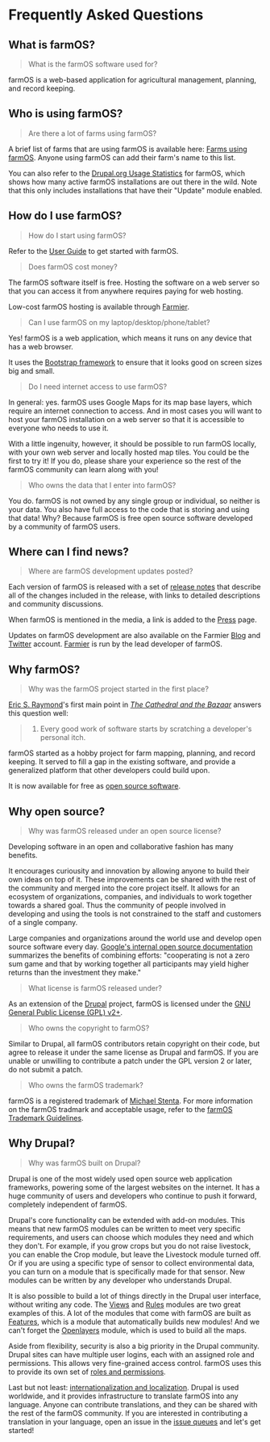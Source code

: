 # Frequently Asked Questions

## What is farmOS?

> What is the farmOS software used for?

farmOS is a web-based application for agricultural management, planning, and
record keeping.

## Who is using farmOS?

> Are there a lot of farms using farmOS?

A brief list of farms that are using farmOS is available here:
[Farms using farmOS]. Anyone using farmOS can add their farm's name to this
list.

You can also refer to the [Drupal.org Usage Statistics] for farmOS, which shows
how many active farmOS installations are out there in the wild. Note that this
only includes installations that have their "Update" module enabled.

## How do I use farmOS?

> How do I start using farmOS?

Refer to the [User Guide] to get started with farmOS.

> Does farmOS cost money?

The farmOS software itself is free. Hosting the software on a web server so that
you can access it from anywhere requires paying for web hosting.

Low-cost farmOS hosting is available through [Farmier].

> Can I use farmOS on my laptop/desktop/phone/tablet?

Yes! farmOS is a web application, which means it runs on any device that has a
web browser.

It uses the [Bootstrap framework] to ensure that it looks good on screen sizes
big and small.

> Do I need internet access to use farmOS?

In general: yes. farmOS uses Google Maps for its map base layers, which require
an internet connection to access. And in most cases you will want to host your
farmOS installation on a web server so that it is accessible to everyone who
needs to use it.

With a little ingenuity, however, it should be possible to run farmOS locally,
with your own web server and locally hosted map tiles. You could be the first
to try it! If you do, please share your experience so the rest of the farmOS
community can learn along with you!

> Who owns the data that I enter into farmOS?

You do. farmOS is not owned by any single group or individual, so neither is
your data. You also have full access to the code that is storing and using that
data! Why? Because farmOS is free open source software developed by a community
of farmOS users.

## Where can I find news?

> Where are farmOS development updates posted?

Each version of farmOS is released with a set of [release notes] that describe
all of the changes included in the release, with links to detailed descriptions
and community discussions.

When farmOS is mentioned in the media, a link is added to the [Press] page.

Updates on farmOS development are also available on the Farmier [Blog] and
[Twitter] account. [Farmier] is run by the lead developer of farmOS.

## Why farmOS?

> Why was the farmOS project started in the first place?

[Eric S. Raymond]'s first main point in *[The Cathedral and the Bazaar]* answers
this question well:

> 1. Every good work of software starts by scratching a developer's personal
> itch.

farmOS started as a hobby project for farm mapping, planning, and record
keeping. It served to fill a gap in the existing software, and provide a
generalized platform that other developers could build upon.

It is now available for free as [open source software].

## Why open source?

> Why was farmOS released under an open source license?

Developing software in an open and collaborative fashion has many benefits.

It encourages curiousity and innovation by allowing anyone to build their own
ideas on top of it. These improvements can be shared with the rest of the
community and merged into the core project itself. It allows for an ecosystem
of organizations, companies, and individuals to work together towards a shared
goal. Thus the community of people involved in developing and using the tools
is not constrained to the staff and customers of a single company.

Large companies and organizations around the world use and develop open source
software every day. [Google's internal open source documentation] summarizes
the benefits of combining efforts: "cooperating is not a zero sum game and that
by working together all participants may yield higher returns than the
investment they make."

> What license is farmOS released under?

As an extension of the [Drupal] project, farmOS is licensed under the
[GNU General Public License (GPL) v2+].

> Who owns the copyright to farmOS?

Similar to Drupal, all farmOS contributors retain copyright on their code, but
agree to release it under the same license as Drupal and farmOS. If you are
unable or unwilling to contribute a patch under the GPL version 2 or later, do
not submit a patch.

> Who owns the farmOS trademark?

farmOS is a registered trademark of [Michael Stenta]. For more information on
the farmOS tradmark and acceptable usage, refer to the
[farmOS Trademark Guidelines].

## Why Drupal?

> Why was farmOS built on Drupal?

Drupal is one of the most widely used open source web application frameworks,
powering some of the largest websites on the internet. It has a huge community
of users and developers who continue to push it forward, completely independent
of farmOS.

Drupal's core functionality can be extended with add-on modules. This means that
new farmOS modules can be written to meet very specific requirements, and users
can choose which modules they need and which they don't. For example, if you
grow crops but you do not raise livestock, you can enable the Crop module, but
leave the Livestock module turned off. Or if you are using a specific type of
sensor to collect environmental data, you can turn on a module that is
specifically made for that sensor. New modules can be written by any developer
who understands Drupal.

It is also possible to build a lot of things directly in the Drupal user
interface, without writing any code. The [Views] and [Rules] modules are two
great examples of this. A lot of the modules that come with farmOS are built as
[Features], which is a module that automatically builds new modules! And we
can't forget the [Openlayers] module, which is used to build all the maps.

Aside from flexibility, security is also a big priority in the Drupal
community. Drupal sites can have multiple user logins, each with an assigned
role and permissions. This allows very fine-grained access control. farmOS uses
this to provide its own set of [roles and permissions].

Last but not least: [internationalization and localization]. Drupal is used
worldwide, and it provides infrastructure to translate farmOS into any language.
Anyone can contribute translations, and they can be shared with the rest of the
farmOS community. If you are interested in contributing a translation in your
language, open an issue in the [issue queues] and let's get started!

[release notes]: https://drupal.org/project/farm/releases
[Press]: /community/press
[Blog]: http://farmier.com/news
[Twitter]: https://twitter.com/getfarmier
[Farms using farmOS]: /community/farms
[Drupal.org Usage Statistics]: https://drupal.org/project/usage/farm
[Farmier]: https://farmier.com
[User Guide]: /guide
[Bootstrap framework]: http://getbootstrap.com
[Eric S. Raymond]: https://en.wikipedia.org/wiki/Eric_S._Raymond
[The Cathedral and the Bazaar]: http://www.catb.org/~esr/writings/cathedral-bazaar/cathedral-bazaar
[open source software]: https://en.wikipedia.org/wiki/Open-source_software
[Google's internal open source documentation]: https://opensource.google.com/docs/why
[Drupal]: https://drupal.org
[GNU General Public License (GPL) v2+]: https://www.gnu.org/licenses/old-licenses/gpl-2.0.html
[Michael Stenta]: http://mstenta.net
[farmOS Trademark Guidelines]: /community/trademark
[Views]: https://drupal.org/project/views
[Rules]: https://drupal.org/project/rules
[Features]: https://drupal.org/project/features
[Openlayers]: https://drupal.org/project/openlayers
[roles and permissions]: /guide/people
[internationalization and localization]: https://en.wikipedia.org/wiki/Internationalization_and_localization
[issue queues]: /development/issue-queues

